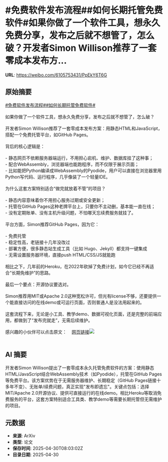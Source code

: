 # #免费软件发布流程##如何长期托管免费软件#如果你做了一个软件工具，想永久免费分享，发布之后就不想管了，怎么破？开发者Simon Willison推荐了一套零成本发布方...

**URL**: https://weibo.com/6105753431/PpEkY6T6G

## 原始摘要

<a href="https://m.weibo.cn/search?containerid=231522type%3D1%26t%3D10%26q%3D%23%E5%85%8D%E8%B4%B9%E8%BD%AF%E4%BB%B6%E5%8F%91%E5%B8%83%E6%B5%81%E7%A8%8B%23&amp;extparam=%23%E5%85%8D%E8%B4%B9%E8%BD%AF%E4%BB%B6%E5%8F%91%E5%B8%83%E6%B5%81%E7%A8%8B%23" data-hide=""><span class="surl-text">#免费软件发布流程#</span></a><a href="https://m.weibo.cn/search?containerid=231522type%3D1%26t%3D10%26q%3D%23%E5%A6%82%E4%BD%95%E9%95%BF%E6%9C%9F%E6%89%98%E7%AE%A1%E5%85%8D%E8%B4%B9%E8%BD%AF%E4%BB%B6%23&amp;extparam=%23%E5%A6%82%E4%BD%95%E9%95%BF%E6%9C%9F%E6%89%98%E7%AE%A1%E5%85%8D%E8%B4%B9%E8%BD%AF%E4%BB%B6%23" data-hide=""><span class="surl-text">#如何长期托管免费软件#</span></a><br><br>如果你做了一个软件工具，想永久免费分享，发布之后就不想管了，怎么破？<br><br>开发者Simon Willison推荐了一套零成本发布方案：用静态HTML和JavaScript，搭配一个免费托管平台，如GitHub Pages。<br><br>背后的核心逻辑是：<br><br>- 静态网页不依赖服务器端运行，不用担心宕机、维护、数据库挂了这种事；<br>- 配合WebAssembly，浏览器端也能跑程序，而不仅限于展示页面；<br>- 比如能把Python编译成WebAssembly的Pyodide，用户可以直接在浏览器里用Python写代码、运行程序，几乎像装了一个轻量IDE。<br><br>为什么这套方案特别适合“做完就放着不管”的项目？<br><br>- 静态内容意味着你不用担心服务过期或安全更新；<br>- 托管在GitHub Pages这种老牌平台上，只要你不主动删，基本能一直在线；<br>- 没有定期账单、没有主机升级问题，不怕哪天忘续费服务就挂了。<br><br>平台方面，Simon推荐GitHub Pages，因为它：<br><br>- 免费托管<br>- 稳定性高，老链接十几年没改过<br>- 部署方便，很多静态站生成工具（比如 Hugo、Jekyll）都支持一键集成<br>- 无需设置服务器环境，直接push HTML/CSS/JS就能跑<br><br>相比之下，几年前的Heroku，在2022年砍掉了免费计划，如今它已经不再适合“长期免维护”的思路。<br><br>最后一个要点：开源协议要选对。<br><br>Simon推荐用MIT或Apache 2.0这种宽松许可，但光有license不够，还要提供一个能直接访问的在线demo或可运行页面，否则普通人是没法用起来的。<br><br>这套流程下来，无论是小工具、教学demo、数据可视化页面，还是完整的前端应用，都做到了“发布完就走”，无需后续维护。<br><br>感兴趣的小伙伴可以点击原文：<a href="https://weibo.cn/sinaurl?u=https%3A%2F%2Fsimonwillison.net%2F2025%2FApr%2F28%2Fgive-it-away-for-free%2F" data-hide=""><span class="url-icon"><img style="width: 1rem;height: 1rem" src="https://h5.sinaimg.cn/upload/2015/09/25/3/timeline_card_small_web_default.png" referrerpolicy="no-referrer"></span><span class="surl-text">网页链接</span></a><img style="" src="https://tvax3.sinaimg.cn/large/006Fd7o3gy1i0yt05824yj30zk0x8ncl.jpg" referrerpolicy="no-referrer"><br><br>

## AI 摘要

开发者Simon Willison提出了一套零成本永久托管免费软件的方案：使用静态HTML/JavaScript结合WebAssembly技术（如Pyodide），托管在GitHub Pages等免费平台。该方案优势在于无需服务器维护、长期稳定（GitHub Pages链接十多年不变）、无账单/续费问题，真正实现"发布即遗忘"。关键点包括：选择MIT/Apache 2.0开源协议、提供可直接运行的在线demo。相比Heroku等取消免费服务的平台，这套方案特别适合工具类、教学demo等需要长期托管但无需维护的项目。

## 元数据

- **来源**: ArXiv
- **类型**: 论文
- **保存时间**: 2025-04-30T08:03:02Z
- **目录日期**: 2025-04-30
